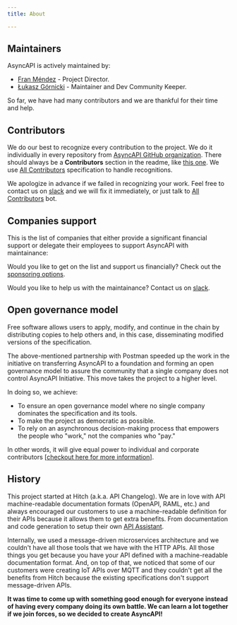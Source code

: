 ```yaml
---
title: About

---
```


## Maintainers 

AsyncAPI is actively maintained by:

- [Fran Méndez](https://twitter.com/fmvilas) - Project Director.
- [Łukasz Górnicki](https://twitter.com/derberq) - Maintainer and Dev Community Keeper.

So far, we have had many contributors and we are thankful for their time and help.

## Contributors

We do our best to recognize every contribution to the project. We do it individually in every repository from [AsyncAPI GitHub organization](https://github.com/asyncapi/). There should always be a **Contributors** section in the readme, like [this one](https://github.com/asyncapi/asyncapi/blob/master/README.md#contributors). We use [All Contributors](https://allcontributors.org/docs/en/specification) specification to handle recognitions. 

We apologize in advance if we failed in recognizing your work. Feel free to contact us on [slack](https://www.asyncapi.com/slack-invite/) and we will fix it immediately, or just talk to [All Contributors](https://allcontributors.org) bot.

## Companies support

This is the list of companies that either provide a significant financial support or delegate their employees to support AsyncAPI with maintainance:

<Sponsors className="mt-8" />

Would you like to get on the list and support us financially? Check out the [sponsoring options](https://opencollective.com/asyncapi).

Would you like to help us with the maintainance? Contact us on [slack](https://www.asyncapi.com/slack-invite/).

## Open governance model

Free software allows users to apply, modify, and continue in the chain by distributing copies to help others and, in this case, disseminating modified versions of the specification. 

The above-mentioned partnership with Postman speeded up the work in the initiative on transferring AsyncAPI to a foundation and forming an open governance model to assure the community that a single company does not control AsyncAPI Initiative. This move takes the project to a higher level. 

In doing so, we achieve:

- To ensure an open governance model where no single company dominates the specification and its tools.
- To make the project as democratic as possible.
- To rely on an asynchronous decision-making process that empowers the people who "work," not the companies who "pay." 

In other words, it will  give equal power to individual and corporate contributors  [[checkout here for more information](https://www.asyncapi.com/blog/governance-motivation)].

## History

This project started at Hitch (a.k.a. API Changelog). We are in love with API machine-readable documentation formats (OpenAPI, RAML, etc.) and always encouraged our customers to use a machine-readable definition for their APIs because it allows them to get extra benefits. From documentation and code generation to setup their own [API Assistant](http://apiassistant.com).

Internally, we used a message-driven microservices architecture and we couldn't have all those tools that we have with the HTTP APIs. All those things you get because you have your API defined with a machine-readable documentation format. And, on top of that, we noticed that some of our customers were creating IoT APIs over MQTT and they couldn't get all the benefits from Hitch because the existing specifications don't support message-driven APIs.

**It was time to come up with something good enough for everyone instead of having every company doing its own battle. We can learn a lot together if we join forces, so we decided to create AsyncAPI!**
